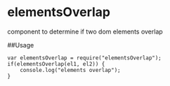 elementsOverlap
===============

component to determine if two dom elements overlap

##Usage
```
var elementsOverlap = require("elementsOverlap");
if(elementsOverlap(el1, el2)) {
	console.log("elements overlap");
}
```

